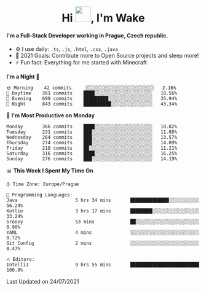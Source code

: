 <h1 align="center">Hi <img src="https://raw.githubusercontent.com/MrWakeCZ/MrWakeCZ/master/Hi.gif" width="40px" />, I'm Wake</h1>

#### I'm a Full-Stack Developer working in Prague, Czech republic.
- ⚙️ I use daily: `.ts`, `.js`, `.html`, `.css`, `.java`
- 🥅 2021 Goals: Contribute more to Open Source projects and sleep more!
- ⚡ Fun fact: Everything for me started with Minecraft

<!--START_SECTION:waka-->
**I'm a Night 🦉** 

```text
🌞 Morning    42 commits     ░░░░░░░░░░░░░░░░░░░░░░░░░   2.16% 
🌆 Daytime    361 commits    ████░░░░░░░░░░░░░░░░░░░░░   18.56% 
🌃 Evening    699 commits    █████████░░░░░░░░░░░░░░░░   35.94% 
🌙 Night      843 commits    ██████████░░░░░░░░░░░░░░░   43.34%

```
📅 **I'm Most Productive on Monday** 

```text
Monday       366 commits    ████░░░░░░░░░░░░░░░░░░░░░   18.82% 
Tuesday      231 commits    ███░░░░░░░░░░░░░░░░░░░░░░   11.88% 
Wednesday    264 commits    ███░░░░░░░░░░░░░░░░░░░░░░   13.57% 
Thursday     274 commits    ███░░░░░░░░░░░░░░░░░░░░░░   14.09% 
Friday       218 commits    ██░░░░░░░░░░░░░░░░░░░░░░░   11.21% 
Saturday     316 commits    ████░░░░░░░░░░░░░░░░░░░░░   16.25% 
Sunday       276 commits    ███░░░░░░░░░░░░░░░░░░░░░░   14.19%

```


📊 **This Week I Spent My Time On** 

```text
⌚︎ Time Zone: Europe/Prague

💬 Programming Languages: 
Java                     5 hrs 34 mins       ██████████████░░░░░░░░░░░   56.24% 
Kotlin                   3 hrs 17 mins       ████████░░░░░░░░░░░░░░░░░   33.24% 
Groovy                   53 mins             ██░░░░░░░░░░░░░░░░░░░░░░░   8.98% 
YAML                     4 mins              ░░░░░░░░░░░░░░░░░░░░░░░░░   0.72% 
Git Config               2 mins              ░░░░░░░░░░░░░░░░░░░░░░░░░   0.47%

🔥 Editors: 
IntelliJ                 9 hrs 55 mins       █████████████████████████   100.0%

```


 Last Updated on 24/07/2021
<!--END_SECTION:waka-->

